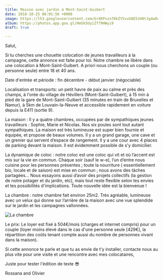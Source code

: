 ```yaml
---
title: Maison avec jardin à Mont-Saint-Guibert
date: 2018-10-25 06:01:56 +0000
image: https://lh3.googleusercontent.com/Gr4KPvzn7KkZYSvvG8E5zH8tJg4wOoznTyYMpdE5sWW-rmdOnYK_i339BWZkqeO24-LmEtRB_8FjyRhsuTSB5euRmOEx2G8T6ZzCObXBP-FP0M08_cUuRtAA3QHLOgNX46NjsIMyPR0
album: https://photos.app.goo.gl/HmSk5UyiZf79HWyi9
draft: true

---
```

Salut,

Si tu cherches une chouette colocation de jeunes travailleurs à la campagne, cette annonce est faite pour toi. Notre chambre se libère dans une colocation à Mont-Saint-Guibert. A priori nous cherchons un couple (ou personne seule) entre 18 et 40 ans.

Date d'entrée et période : fin décembre - début janvier (négociable)

Localisation et transports: un petit havre de paix au calme et près des champs, à l'orée du village de Hévillers (Mont-Saint-Guibert), à 15 min à pied de la gare de Mont-Saint-Guibert (35 minutes en train de Bruxelles et Namur), à 5km de Louvain-la-Neuve et accessible rapidement en voiture depuis la E411 (sortie 9).

La maison : Il y a quatre chambres, occupées par de sympathiques jeunes travailleurs : Sophie, Marie et Nicolas. Nos six poules sont tout autant sympathiques. La maison est très lumineuse est super bien fournie et équipée, et propose de beaux volumes. Il y a un grand garage, une cave et un grenier qui servent d’espace de rangement. Il y a une cour avec 4 places de parking devant la maison. Il est évidemment possible de s'y domicilier.

La dynamique de coloc : notre coloc est une coloc qui vit et où l’accent est mis sur la vie en commun. Chaque soir (sauf le w-e), l’un d’entre nous cuisine pour les personnes présentes ; toute la nourriture ( essentiellement bio, locale et de saison) est mise en commun ; nous avons des tâches partagées... Nous essayons aussi d’avoir des projets collectifs (la gestion de notre potager et du jardin, etc), mais tout reste flexible selon tes envies et tes possibilités d'implications. Toute nouvelle idée est la bienvenue !

La chambre : notre chambre fait environ 25m2. Très agréable, lumineuse avec un velux qui donne sur l’arrière de la maison avec une vue splendide sur le jardin et les campagnes vallonnées.

![La chambre](https://lh3.googleusercontent.com/Gr4KPvzn7KkZYSvvG8E5zH8tJg4wOoznTyYMpdE5sWW-rmdOnYK_i339BWZkqeO24-LmEtRB_8FjyRhsuTSB5euRmOEx2G8T6ZzCObXBP-FP0M08_cUuRtAA3QHLOgNX46NjsIMyPR0)

Le prix: Le loyer est fixé à 504€/mois (charges et internet compris) pour un couple (loyer moins élevé dans le cas d'une personne seule \[429€\], la répartition des coûts tenant compte aussi du nombre de personnes vivant dans la maison).

Si cette annonce te parle et que tu as envie de t’y installer, contacte nous au plus vite pour une visite et une rencontre avec mes colocataires,

Juste pour tester l'édition de texte 😎

Rossana and Olivier